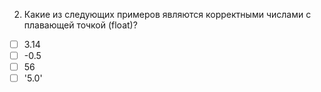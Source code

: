 2.	Какие из следующих примеров являются корректными числами с плавающей точкой (float)?
- [ ]	3.14 
- [ ]	-0.5 
- [ ]	56
- [ ]	'5.0'
